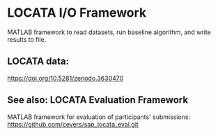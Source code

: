 # LOCATA I/O Framework

MATLAB framework to read datasets, run baseline algorithm, and write results to file.

## LOCATA data:
https://doi.org/10.5281/zenodo.3630470

## See also: LOCATA Evaluation Framework

MATLAB framework for evaluation of participants' submissions:
https://github.com/cevers/sap_locata_eval.git
